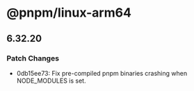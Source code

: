 # @pnpm/linux-arm64

## 6.32.20

### Patch Changes

- 0db15ee73: Fix pre-compiled pnpm binaries crashing when NODE_MODULES is set.
